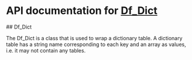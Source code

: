 # API documentation for [Df_Dict](#__Df_Dict__)

<a name="__Df_Dict__">
## Df_Dict

The Df_Dict is a class that is used to wrap a dictionary table. A dictionary table
has a string name corresponding to each key and an array as values, i.e. it may
not contain any tables.